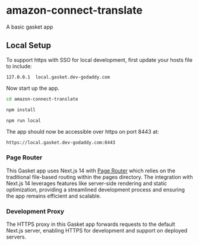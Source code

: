 # amazon-connect-translate

A basic gasket app

## Local Setup

To support https with SSO for local development, first update your hosts file
to include:

```
127.0.0.1  local.gasket.dev-godaddy.com
```

Now start up the app.

```bash
cd amazon-connect-translate

npm install

npm run local
```

The app should now be accessible over https on port 8443 at:

```
https://local.gasket.dev-godaddy.com:8443
```

### Page Router

This Gasket app uses Next.js 14 with [Page Router] which relies on the traditional file-based routing within the pages directory. The integration with Next.js 14 leverages features like server-side rendering and static optimization, providing a streamlined development process and ensuring the app remains efficient and scalable.

### Development Proxy

The HTTPS proxy in this Gasket app forwards requests to the default Next.js server, enabling HTTPS for development and support on deployed servers.


<!-- LINKS -->
[App Router]: https://nextjs.org/docs/app
[Page Router]: https://nextjs.org/docs/pages
[Custom Server]: https://nextjs.org/docs/pages/building-your-application/configuring/custom-server
[EcmaScript Modules]: https://developer.mozilla.org/en-US/docs/Web/JavaScript/Guide/Modules
[Page Router]: https://nextjs.org/docs/pages
